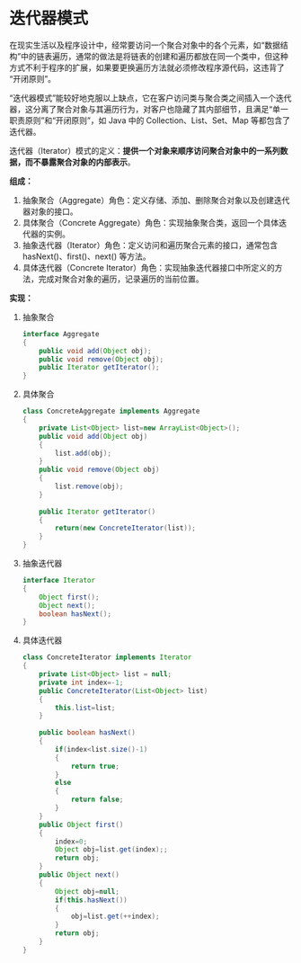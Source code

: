 # 迭代器模式

在现实生活以及程序设计中，经常要访问一个聚合对象中的各个元素，如“数据结构”中的链表遍历，通常的做法是将链表的创建和遍历都放在同一个类中，但这种方式不利于程序的扩展，如果要更换遍历方法就必须修改程序源代码，这违背了 “开闭原则”。

“迭代器模式”能较好地克服以上缺点，它在客户访问类与聚合类之间插入一个迭代器，这分离了聚合对象与其遍历行为，对客户也隐藏了其内部细节，且满足“单一职责原则”和“开闭原则”，如 Java 中的 Collection、List、Set、Map 等都包含了迭代器。

迭代器（Iterator）模式的定义：**提供一个对象来顺序访问聚合对象中的一系列数据，而不暴露聚合对象的内部表示**。

**组成：**

1. 抽象聚合（Aggregate）角色：定义存储、添加、删除聚合对象以及创建迭代器对象的接口。
2. 具体聚合（Concrete Aggregate）角色：实现抽象聚合类，返回一个具体迭代器的实例。
3. 抽象迭代器（Iterator）角色：定义访问和遍历聚合元素的接口，通常包含 hasNext()、first()、next() 等方法。
4. 具体迭代器（Concrete Iterator）角色：实现抽象迭代器接口中所定义的方法，完成对聚合对象的遍历，记录遍历的当前位置。

**实现：**

1. 抽象聚合

   ```java
   interface Aggregate
   { 
       public void add(Object obj); 
       public void remove(Object obj); 
       public Iterator getIterator(); 
   }
   ```

2. 具体聚合

   ```java
   class ConcreteAggregate implements Aggregate
   { 
       private List<Object> list=new ArrayList<Object>(); 
       public void add(Object obj)
       { 
           list.add(obj); 
       }
       public void remove(Object obj)
       { 
           list.remove(obj); 
       }
       
       public Iterator getIterator()
       { 
           return(new ConcreteIterator(list)); 
       }     
   }
   ```

3. 抽象迭代器

   ```java
   interface Iterator
   {
       Object first();
       Object next();
       boolean hasNext();
   }
   ```

4. 具体迭代器

   ```java
   class ConcreteIterator implements Iterator
   { 
       private List<Object> list = null; 
       private int index=-1; 
       public ConcreteIterator(List<Object> list)
       { 
           this.list=list; 
       } 
       
       public boolean hasNext()
       { 
           if(index<list.size()-1)
           { 
               return true;
           }
           else
           {
               return false;
           }
       }
       public Object first()
       {
           index=0;
           Object obj=list.get(index);;
           return obj;
       }
       public Object next()
       { 
           Object obj=null; 
           if(this.hasNext())
           { 
               obj=list.get(++index); 
           } 
           return obj; 
       }   
   }
   ```

   